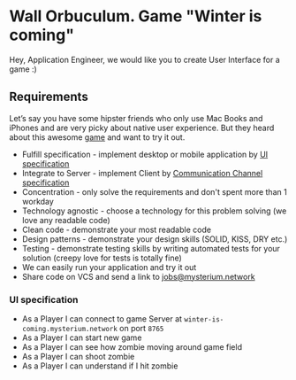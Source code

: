 # Wall Orbuculum. Game "Winter is coming"

Hey, Application Engineer, we would like you to create User Interface for a game :)

## Requirements
Let’s say you have some hipster friends who only use Mac Books and iPhones and are very picky about native user experience.
But they heard about this awesome [game](../README.md#game-rules) and want to try it out.

- Fulfill specification - implement desktop or mobile application by [UI specification](#ui-specification) 
- Integrate to Server - implement Client by [Communication Channel specification](Talk_to_Zombies.md#communication-channel-specification) 
- Concentration - only solve the requirements and don't spent more than 1 workday
- Technology agnostic - choose a technology for this problem solving (we love any readable code)
- Clean code - demonstrate your most readable code
- Design patterns - demonstrate your design skills (SOLID, KISS, DRY etc.)
- Testing - demonstrate testing skills by writing automated tests for your solution (creepy love for tests is totally fine)
- We can easily run your application and try it out
- Share code on VCS and send a link to jobs@mysterium.network

### UI specification
- As a Player I can connect to game Server at `winter-is-coming.mysterium.network` on port `8765`
- As a Player I can start new game
- As a Player I can see how zombie moving around game field
- As a Player I can shoot zombie
- As a Player I can understand if I hit zombie

